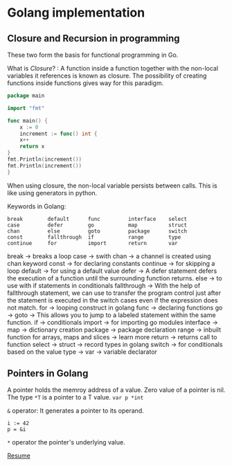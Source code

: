 # Golang implementation #

## Closure and Recursion in programming ##

These two form the basis for functional programming in Go. 

What is _Closure_? 
: A function inside a function together with the non-local variables it references is known as closure. The possibility of creating functions inside functions gives way for this paradigm. 

```go
package main

import "fmt"

func main() {
    x := 0
    increment := func() int {
    x++
    return x
}
fmt.Println(increment())
fmt.Println(increment())
}

```
When using closure, the non-local variable persists between calls. 
This is like using generators in python. 

Keywords in Golang: 
```
break        default      func         interface    select
case         defer        go           map          struct
chan         else         goto         package      switch
const        fallthrough  if           range        type
continue     for          import       return       var
```
break -> breaks a loop
case -> swith
chan -> a channel is created using chan keyword 
const -> for declaring constants
continue -> for skipping a loop
default -> for using a default value
defer -> A defer statement defers the execution of a function until the surrounding function returns. 
else -> to use with if statements in conditionals
fallthrough -> With the help of fallthrough statement, we can use to transfer the program control just after the statement is executed in the switch cases even if the expression does not match.
for -> looping construct in golang
func -> declaring functions
go -> 
goto -> This allows you to jump to a labeled statement within the same function.
if -> conditionals
import -> for importing go modules
interface -> 
map -> dictionary creation
package -> package declaration
range -> inbuilt function for arrays, maps and slices -> learn more
return -> returns call to function
select -> 
struct -> record types in golang
switch -> for conditionals based on the value
type -> 
var -> variable declarator



## Pointers in Golang ##

A pointer holds the memroy address of a value. 
Zero value of a pointer is nil.
The type `*T` is a pointer to a T value. 
`var p *int`

`&` operator: It generates a pointer to its operand. 

```
i := 42
p = &i
```
`*` operator the pointer's underlying value. 

[Resume](https://go.dev/tour/moretypes/1)